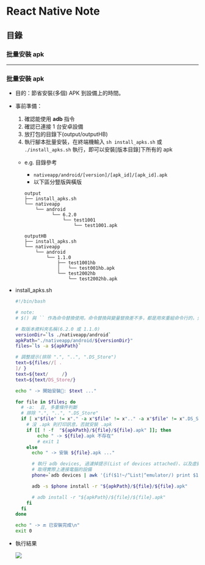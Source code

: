 # React Native Note

## 目錄

### 批量安裝 apk




---

### 批量安裝 apk

- 目的：節省安裝(多個) APK 到設備上的時間。

- 事前準備：
	1. 確認能使用 **adb** 指令
	2. 確認已連接 1 台安卓設備
	3. 放打包的目錄下(output/outputHB)
	4. 執行腳本批量安裝，在終端機輸入 `sh install_apks.sh` 或 `./install_apks.sh` 執行，即可以安裝[版本目錄]下所有的 apk

    - e.g. 目錄參考
        - `nativeapp/android/[version]/[apk_id]/[apk_id].apk`
        - 以下區分豎版與橫版

        ```
        output
        ├── install_apks.sh
        └── nativeapp
            └── android
                  └── 6.2.0
                      └── test1001
                          └── test1001.apk

        outputHB
        ├── install_apks.sh
        └── nativeapp
            └── android
                └── 1.1.0
                    ├── test1001hb
                    │   └── test001hb.apk
                    └── test2002hb
                        └── test2002hb.apk
        ```

- install_apks.sh
    ```bash
    #!/bin/bash

    # note:
    # $() 與 `` 作為命令替換使用。命令替換與變量替換差不多，都是用來重組命令行的，先完成引號裡的命令行，然後將其結果替換出來，再重組成新的命令行。

    # 取版本資料夾名稱(6.2.0 或 1.1.0)
    versionDir=`ls ./nativeapp/android`
    apkPath="./nativeapp/android/${versionDir}"
    files=`ls -a ${apkPath}`

    # 調整提示(排除 ".", "..", ".DS_Store")
    text=${files//[ .
    ]/ }
    text=${text/     /}
    text=${text/DS_Store/}

    echo " -> 開始安裝🔨️: $text ..."

    for file in $files; do
      # -a:  且, 多重條件判斷
      # 排除 ".", "..", ".DS_Store"
      if [ x"$file" != x"." -a x"$file" != x".." -a x"$file" != x".DS_Store" ]; then
        # 沒 .apk 則打印訊息，否就安裝 .apk
        if [[ ! -f  "${apkPath}/${file}/${file}.apk" ]]; then
            echo " -> ${file}.apk 不存在"
            # exit 1
        else
          echo " -> 安裝 ${file}.apk ..."

          # 執行 adb devices, 過濾掉提示(List of devices attached)、以及虛擬機(emulator-XXXX device)
          # 取得實際上連接電腦的設備
          phone=`adb devices | awk '{if($1!~/^List|^emulator/) print $1}'`

          adb -s $phone install -r "${apkPath}/${file}/${file}.apk"

          # adb install -r "${apkPath}/${file}/${file}.apk"
        fi
      fi
    done

    echo " -> 🔚 已安裝完成\n"
    exit 0
    ```

- 執行結果

    ![](https://i.imgur.com/CwB1riE.png)

